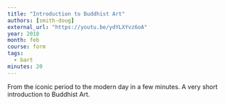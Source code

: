 ```yaml
---
title: "Introduction to Buddhist Art"
authors: [smith-doug]
external_url: "https://youtu.be/ydYLXYvz6oA"
year: 2018
month: feb
course: form
tags:
  - bart
minutes: 20
---
```


From the iconic period to the modern day in a few minutes. A very short introduction to Buddhist Art.

